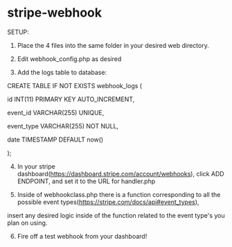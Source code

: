 # stripe-webhook

SETUP:

1) Place the 4 files into the same folder in your desired web directory.

2) Edit webhook_config.php as desired

3) Add the logs table to database:

CREATE TABLE IF NOT EXISTS webhook_logs (

  id INT(11) PRIMARY KEY AUTO_INCREMENT,
  
  event_id VARCHAR(255) UNIQUE,
  
  event_type VARCHAR(255) NOT NULL,
  
  date TIMESTAMP DEFAULT now()
  
);

4) In your stripe dashboard(https://dashboard.stripe.com/account/webhooks), click ADD ENDPOINT, and set it to the URL for handler.php

5) Inside of webhookclass.php there is a function corresponding to all the possible event types(https://stripe.com/docs/api#event_types),

insert any desired logic inside of the function related to the event type's you plan on using.

6) Fire off a test webhook from your dashboard!
